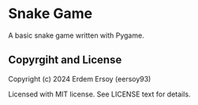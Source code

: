 # Snake Game
A basic snake game written with Pygame.

## Copyrgiht and License
Copyright (c) 2024 Erdem Ersoy (eersoy93)

Licensed with MIT license. See LICENSE text for details.
